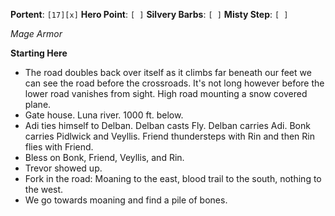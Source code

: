 **Portent**: `[17][x]`
**Hero Point**: `[ ]`
**Silvery Barbs**: `[ ]`
**Misty Step**: `[ ]`

*Mage Armor*

**Starting Here**
- The road doubles back over itself as it climbs far beneath our feet we can see the road before the crossroads. It's not long however before the lower road vanishes from sight. High road mounting a snow covered plane.
- Gate house. Luna river. 1000 ft. below.
- Adi ties himself to Delban. Delban casts Fly. Delban carries Adi. Bonk carries Pidlwick and Veyllis. Friend thundersteps with Rin and then Rin flies with Friend.
- Bless on Bonk, Friend, Veyllis, and Rin.
- Trevor showed up.
- Fork in the road: Moaning to the east, blood trail to the south, nothing to the west.
- We go towards moaning and find a pile of bones.
